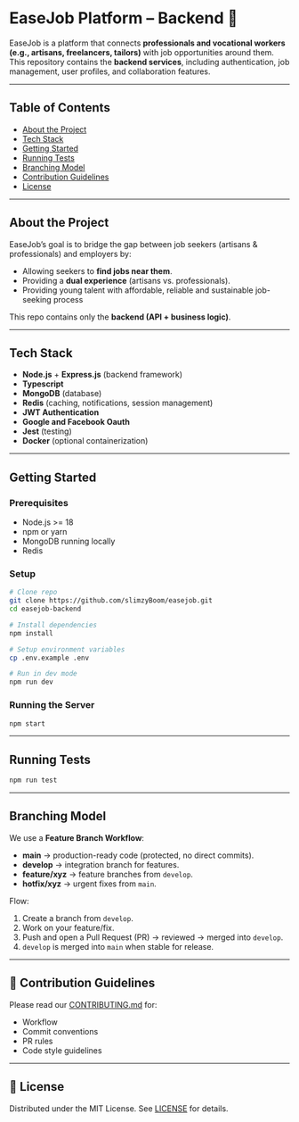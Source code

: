 # EaseJob Platform – Backend 🚀

EaseJob is a platform that connects **professionals and vocational workers (e.g., artisans, freelancers, tailors)** with job opportunities around them. This repository contains the **backend services**, including authentication, job management, user profiles, and collaboration features.

---

## Table of Contents

- [About the Project](#about-the-project)
- [Tech Stack](#tech-stack)
- [Getting Started](#getting-started)
- [Running Tests](#running-tests)
- [Branching Model](#branching-model)
- [Contribution Guidelines](#contribution-guidelines)
- [License](#license)

---

## About the Project

EaseJob’s goal is to bridge the gap between job seekers (artisans & professionals) and employers by:

- Allowing seekers to **find jobs near them**.
- Providing a **dual experience** (artisans vs. professionals).
- Providing young talent with affordable, reliable and sustainable job-seeking process

This repo contains only the **backend (API + business logic)**.

---

## Tech Stack

- **Node.js** + **Express.js** (backend framework)
- **Typescript**
- **MongoDB** (database)
- **Redis** (caching, notifications, session management)
- **JWT Authentication**
- **Google and Facebook Oauth**
- **Jest** (testing)
- **Docker** (optional containerization)

---

## Getting Started

### Prerequisites

- Node.js >= 18
- npm or yarn
- MongoDB running locally
- Redis

### Setup

```bash
# Clone repo
git clone https://github.com/slimzyBoom/easejob.git
cd easejob-backend

# Install dependencies
npm install

# Setup environment variables
cp .env.example .env

# Run in dev mode
npm run dev
```

### Running the Server

```bash
npm start
```

---

## Running Tests

```bash
npm run test
```

---

## Branching Model

We use a **Feature Branch Workflow**:

- **main** → production-ready code (protected, no direct commits).
- **develop** → integration branch for features.
- **feature/xyz** → feature branches from `develop`.
- **hotfix/xyz** → urgent fixes from `main`.

Flow:

1. Create a branch from `develop`.
2. Work on your feature/fix.
3. Push and open a Pull Request (PR) → reviewed → merged into `develop`.
4. `develop` is merged into `main` when stable for release.

---

## 🤝 Contribution Guidelines

Please read our [CONTRIBUTING.md](./CONTRIBUTING.md) for:

- Workflow
- Commit conventions
- PR rules
- Code style guidelines

---

## 📜 License

Distributed under the MIT License. See [LICENSE](./LICENSE) for details.
